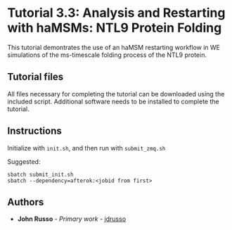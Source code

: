 # Tutorial 3.3: Analysis and Restarting with haMSMs: NTL9 Protein Folding
This tutorial demontrates the use of an haMSM restarting workflow in WE simulations of the ms-timescale folding process of the NTL9 protein.

## Tutorial files

All files necessary for completing the tutorial can be downloaded using the included script.
Additional software needs to be installed to complete the tutorial.


## Instructions
Initialize with `init.sh`, and then run with `submit_zmq.sh`


Suggested:
```
sbatch submit_init.sh
sbatch --dependency=afterok:<jobid from first>
```

## Authors

* **John Russo** - *Primary work* - [jdrusso](https://github.com/jdrusso)
